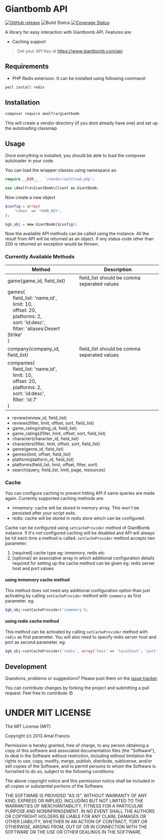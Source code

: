 Giantbomb API
==============================
[![GitHub release](https://img.shields.io/github/release/amalfra/GiantBomb.svg)](https://github.com/amalfra/GiantBomb/releases)
![Build Status](https://github.com/amalfra/giantbomb/actions/workflows/test.yml/badge.svg?branch=main)
[![Coverage Status](https://coveralls.io/repos/github/amalfra/giantbomb/badge.svg)](https://coveralls.io/github/amalfra/giantbomb)

A library for easy interaction with Giantbomb API. Features are:
* Caching support

> Get your API Key at https://www.giantbomb.com/api

## Requirements
* PHP Redis extension. It can be installed using following command:
```sh
pecl install redis
```

## Installation
```sh
composer require amalfra/giantbomb
```
This will create a vendor directory (if you dont already have one) and set up the autoloading classmap.

## Usage
Once everything is installed, you should be able to load the composer autoloader in your code.

You can load the wrapper classes using namespace as:

```php
require __DIR__ . '/vendor/autoload.php';

use \Amalfra\GiantBomb\Client as GiantBomb;
```

Now create a new object

```php
$config = array(
	'token' => 'YOUR_KEY',
);

$gb_obj = new GiantBomb($config);
```

Now the available API methods can be called using the instance. All the result from API will be returned as an object. If any status code other than 200 is returned an exception would be thrown.

### Currently Available Methods
| Method | Description |
| --- | --- |
| game(game_id, field_list) | field_list should be comma seperated values |
| games(<br>&nbsp;&nbsp;&nbsp;&nbsp;field_list: 'name,id',<br>&nbsp;&nbsp;&nbsp;&nbsp;limit: 10,<br>&nbsp;&nbsp;&nbsp;&nbsp;offset: 20,<br>&nbsp;&nbsp;&nbsp;&nbsp;platforms: 2,<br>&nbsp;&nbsp;&nbsp;&nbsp;sort: 'id:desc',<br>&nbsp;&nbsp;&nbsp;&nbsp;filter: 'aliases:Desert Strike'<br>) | |
| company(company_id, field_list) | field_list should be comma seperated values |
| companies(<br>&nbsp;&nbsp;&nbsp;&nbsp;field_list: 'name,id',<br>&nbsp;&nbsp;&nbsp;&nbsp;limit: 10,<br>&nbsp;&nbsp;&nbsp;&nbsp;offset: 20,<br>&nbsp;&nbsp;&nbsp;&nbsp;platforms: 2,<br>&nbsp;&nbsp;&nbsp;&nbsp;sort: 'id:desc',<br>&nbsp;&nbsp;&nbsp;&nbsp;filter: 'id:7'<br>) | |

* review(review_id, field_list)
* reviews(filter, limit, offset, sort, field_list)
* game_rating(rating_id, field_list)
* game_ratings(filter, limit, offset, sort, field_list)
* character(character_id, field_list)
* characters(filter, limit, offset, sort, field_list)
* genre(genre_id, field_list)
* genres(limit, offset, field_list)
* platform(platform_id, field_list)
* platforms(field_list, limit, offset, filter, sort)
* search(query, field_list, limit, page, resources)

### Cache
You can configure caching to prevent hitting API if same queries are made again. Currently supported caching methods are:
* inmemory: cache will be stored in memory array. This won't be persisted after your script exits.
* redis: cache will be stored in redis store which can be configured.

Cache can be configured using ```setCacheProvider``` method of GiantBomb instance. If it's not configured caching will be disabled and API will always be hit each time a method is called. ```setCacheProvider``` method accepts two parameter: 
1. [required] cache type eg: inmemory, redis etc
2. [optional] an associative array in which additional configuration details required for setting up the cache method can be given eg: redis server host and port values

#### using inmemory cache method
This method does not need any additional configuration option than just activating by calling ```setCacheProvider``` method with ```inmemory``` as first parameter.
eg:
```php
$gb_obj->setCacheProvider('inmemory');
```
#### using redis cache method
This method can be activated by calling ```setCacheProvider``` method with ```redis``` as first parameter. You will also need to specify redis server host and port as second parameter.
eg:
```php
$gb_obj->setCacheProvider('redis', array('host' => 'localhost', 'port' => 6379));
```

## Development

Questions, problems or suggestions? Please post them on the [issue tracker](https://github.com/amalfra/giantbomb/issues).

You can contribute changes by forking the project and submitting a pull request. Feel free to contribute :heart_eyes:

UNDER MIT LICENSE
=================

The MIT License (MIT)

Copyright (c) 2013 Amal Francis

Permission is hereby granted, free of charge, to any person obtaining a copy of this software and associated documentation files (the "Software"), to deal in the Software without restriction, including without limitation the rights to use, copy, modify, merge, publish, distribute, sublicense, and/or sell copies of the Software, and to permit persons to whom the Software is furnished to do so, subject to the following conditions:

The above copyright notice and this permission notice shall be included in all copies or substantial portions of the Software.

THE SOFTWARE IS PROVIDED "AS IS", WITHOUT WARRANTY OF ANY KIND, EXPRESS OR IMPLIED, INCLUDING BUT NOT LIMITED TO THE WARRANTIES OF MERCHANTABILITY, FITNESS FOR A PARTICULAR PURPOSE AND NONINFRINGEMENT. IN NO EVENT SHALL THE AUTHORS OR COPYRIGHT HOLDERS BE LIABLE FOR ANY CLAIM, DAMAGES OR OTHER LIABILITY, WHETHER IN AN ACTION OF CONTRACT, TORT OR OTHERWISE, ARISING FROM, OUT OF OR IN CONNECTION WITH THE SOFTWARE OR THE USE OR OTHER DEALINGS IN THE SOFTWARE.
